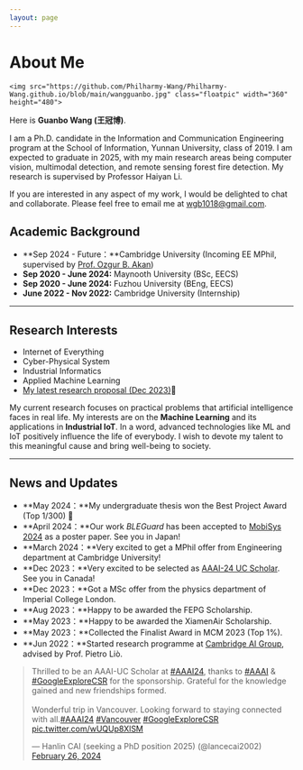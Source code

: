 ```yaml
---
layout: page
---
```

# About Me

`<img src="https://github.com/Philharmy-Wang/Philharmy-Wang.github.io/blob/main/wangguanbo.jpg" class="floatpic" width="360" height="480">`


Here is **Guanbo Wang (王冠博)**.

I am a Ph.D. candidate in the Information and Communication Engineering program at the School of Information, Yunnan University, class of 2019. I am expected to graduate in 2025, with my main research areas being computer vision, multimodal detection, and remote sensing forest fire detection. My research is supervised by Professor Haiyan Li.

If you are interested in any aspect of my work, I would be delighted to chat and collaborate. Please feel free to email me at [wgb1018@gmail.com]().

## Academic Background

- **Sep 2024 - Future：**Cambridge University (Incoming EE MPhil, supervised by [Prof. Ozgur B. Akan](https://ioe.eng.cam.ac.uk/directory/akan))
- **Sep 2020 - June 2024:** Maynooth University (BSc, EECS)
- **Sep 2020 - June 2024:** Fuzhou University (BEng, EECS)
- **June 2022 - Nov 2022:** Cambridge University (Internship)

---

## Research Interests

- Internet of Everything
- Cyber-Physical System
- Industrial Informatics
- Applied Machine Learning
- [My latest research proposal (Dec 2023)](https://caihanlin.com/file/proposal-2023.pdf)🔗

My current research focuses on practical problems that artificial intelligence faces in real life. My interests are on the **Machine Learning** and its applications in **Industrial IoT**. In a word, advanced technologies like ML and IoT positively influence the life of everybody.  I wish to devote my talent to this meaningful cause and bring well-being to society.

---

## News and Updates

- **May 2024：**My undergraduate thesis won the Best Project Award (Top 1/300) 🎉
- **April 2024：**Our work *BLEGuard* has been accepted to [MobiSys 2024](https://www.sigmobile.org/mobisys/2024/) as a poster paper. See you in Japan!
- **March 2024：**Very excited to get a MPhil offer from Engineering department at Cambridge University!
- **Dec 2023：**Very excited to be selected as [AAAI-24 UC Scholar](https://aaai.org/aaai-conference/undergraduate-consortium-program/). See you in Canada!
- **Dec 2023：**Got a MSc offer from the physics department of Imperial College London.
- **Aug 2023：**Happy to be awarded the FEPG Scholarship.
- **May 2023：**Happy to be awarded the XiamenAir Scholarship.
- **May 2023：**Collected the Finalist Award in MCM 2023 (Top 1%).
- **Jun 2022：**Started research programme at [Cambridge AI Group](https://www.cl.cam.ac.uk/research/ai/), advised by Prof. Pietro Liò.

<blockquote class="twitter-tweet"><p lang="en" dir="ltr">Thrilled to be an AAAI-UC Scholar at <a href="https://twitter.com/hashtag/AAAI24?src=hash&ref_src=twsrc%5Etfw">#AAAI24</a>, thanks to <a href="https://twitter.com/hashtag/AAAI?src=hash&ref_src=twsrc%5Etfw">#AAAI</a> & <a href="https://twitter.com/hashtag/GoogleExploreCSR?src=hash&ref_src=twsrc%5Etfw">#GoogleExploreCSR</a> for the sponsorship. Grateful for the knowledge gained and new friendships formed.<br><br>Wonderful trip in Vancouver. Looking forward to staying connected with all.<a href="https://twitter.com/hashtag/AAAI24?src=hash&ref_src=twsrc%5Etfw">#AAAI24</a> <a href="https://twitter.com/hashtag/Vancouver?src=hash&ref_src=twsrc%5Etfw">#Vancouver</a> <a href="https://twitter.com/hashtag/GoogleExploreCSR?src=hash&ref_src=twsrc%5Etfw">#GoogleExploreCSR</a> <a href="https://t.co/wUQUp8XlSM">pic.twitter.com/wUQUp8XlSM</a></p>— Hanlin CAI (seeking a PhD position 2025) (@lancecai2002) <a href="https://twitter.com/lancecai2002/status/1762210025173344260?ref_src=twsrc%5Etfw">February 26, 2024</a></blockquote> <script async src="https://platform.twitter.com/widgets.js" charset="utf-8"></script>
